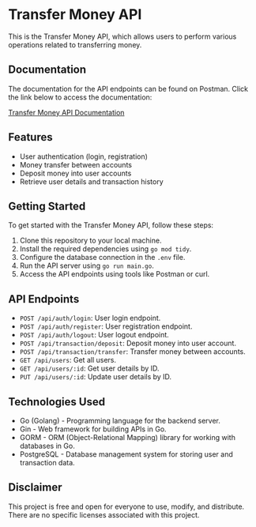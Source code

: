 # Transfer Money API

This is the Transfer Money API, which allows users to perform various operations related to transferring money.

## Documentation

The documentation for the API endpoints can be found on Postman. Click the link below to access the documentation:

[Transfer Money API Documentation](https://documenter.getpostman.com/view/26374053/2s9Yyth1EF)

## Features

- User authentication (login, registration)
- Money transfer between accounts
- Deposit money into user accounts
- Retrieve user details and transaction history

## Getting Started

To get started with the Transfer Money API, follow these steps:
1. Clone this repository to your local machine.
2. Install the required dependencies using `go mod tidy`.
3. Configure the database connection in the `.env` file.
4. Run the API server using `go run main.go`.
5. Access the API endpoints using tools like Postman or curl.

## API Endpoints

- `POST /api/auth/login`: User login endpoint.
- `POST /api/auth/register`: User registration endpoint.
- `POST /api/auth/logout`: User logout endpoint.
- `POST /api/transaction/deposit`: Deposit money into user account.
- `POST /api/transaction/transfer`: Transfer money between accounts.
- `GET /api/users`: Get all users.
- `GET /api/users/:id`: Get user details by ID.
- `PUT /api/users/:id`: Update user details by ID.

## Technologies Used

- Go (Golang) - Programming language for the backend server.
- Gin - Web framework for building APIs in Go.
- GORM - ORM (Object-Relational Mapping) library for working with databases in Go.
- PostgreSQL - Database management system for storing user and transaction data.

## Disclaimer

This project is free and open for everyone to use, modify, and distribute. There are no specific licenses associated with this project.
